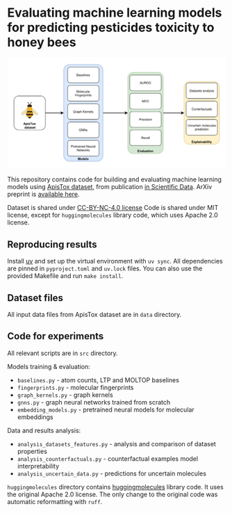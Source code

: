 # Evaluating machine learning models for predicting pesticides toxicity to honey bees

![graphical_abstract.png](graphical_abstract.png)

This repository contains code for building and evaluating machine learning models
using [ApisTox dataset](https://github.com/j-adamczyk/ApisTox_dataset), from publication
[in Scientific Data](https://www.nature.com/articles/s41597-024-04232-w). ArXiv preprint is [available here](https://arxiv.org/abs/2503.24305).

Dataset is shared under [CC-BY-NC-4.0 license](https://creativecommons.org/licenses/by-nc/4.0/)
Code is shared under MIT license, except for `huggingmolecules` library code, which
uses Apache 2.0 license.

## Reproducing results

Install [uv](https://docs.astral.sh/uv/) and set up the virtual environment with `uv sync`.
All dependencies are pinned in `pyproject.toml` and `uv.lock` files. You can also use the
provided Makefile and run `make install`.

## Dataset files

All input data files from ApisTox dataset are in `data` directory.

## Code for experiments

All relevant scripts are in `src` directory.

Models training & evaluation:
- `baselines.py` - atom counts, LTP and MOLTOP baselines
- `fingerprints.py` - molecular fingerprints
- `graph_kernels.py` - graph kernels
- `gnns.py` - graph neural networks trained from scratch
- `embedding_models.py` - pretrained neural models for molecular embeddings

Data and results analysis:
- `analysis_datasets_features.py` - analysis and comparison of dataset properties
- `analysis_counterfactuals.py` - counterfactual examples model interpretability
- `analysis_uncertain_data.py` - predictions for uncertain molecules

`huggingmolecules` directory contains [huggingmolecules](https://github.com/gmum/huggingmolecules)
library code. It uses the original Apache 2.0 license. The only change to the original
code was automatic reformatting with `ruff`.
